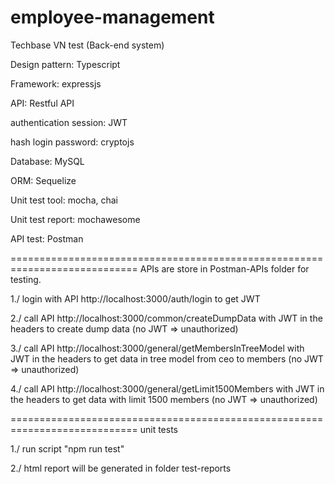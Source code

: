 # employee-management

Techbase VN test (Back-end system)

Design pattern: Typescript

Framework: expressjs

API: Restful API

authentication session: JWT

hash login password: cryptojs

Database: MySQL

ORM: Sequelize

Unit test tool: mocha, chai

Unit test report: mochawesome

API test: Postman

============================================================================
APIs are store in Postman-APIs folder for testing.

1./ login with API http://localhost:3000/auth/login
to get JWT

2./ call API http://localhost:3000/common/createDumpData
with JWT in the headers to create dump data (no JWT => unauthorized)

3./ call API http://localhost:3000/general/getMembersInTreeModel
with JWT in the headers to get data in tree model from ceo to members (no JWT => unauthorized)

4./ call API http://localhost:3000/general/getLimit1500Members
with JWT in the headers to get data with limit 1500 members (no JWT => unauthorized)

============================================================================
unit tests

1./ run script "npm run test"

2./ html report will be generated in folder test-reports
